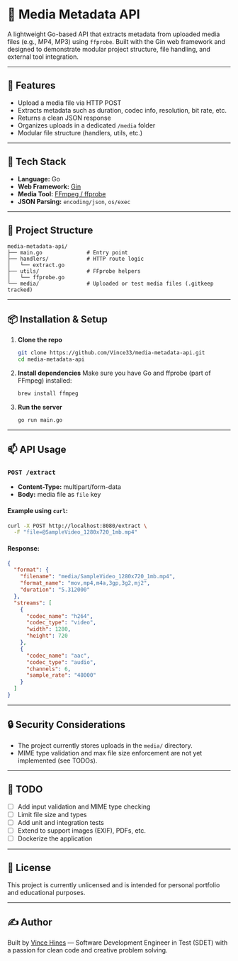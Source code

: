 # 🎥 Media Metadata API

A lightweight Go-based API that extracts metadata from uploaded media files (e.g., MP4, MP3) using `ffprobe`. Built with the Gin web framework and designed to demonstrate modular project structure, file handling, and external tool integration.

---

## 🚀 Features

- Upload a media file via HTTP POST
- Extracts metadata such as duration, codec info, resolution, bit rate, etc.
- Returns a clean JSON response
- Organizes uploads in a dedicated `/media` folder
- Modular file structure (handlers, utils, etc.)

---

## 🧰 Tech Stack

- **Language:** Go
- **Web Framework:** [Gin](https://github.com/gin-gonic/gin)
- **Media Tool:** [FFmpeg / ffprobe](https://ffmpeg.org/)
- **JSON Parsing:** `encoding/json`, `os/exec`

---

## 📂 Project Structure

```
media-metadata-api/
├── main.go              # Entry point
├── handlers/            # HTTP route logic
│   └── extract.go
├── utils/               # FFprobe helpers
│   └── ffprobe.go
└── media/               # Uploaded or test media files (.gitkeep tracked)
```

---

## 📦 Installation & Setup

1. **Clone the repo**
   ```bash
   git clone https://github.com/Vince33/media-metadata-api.git
   cd media-metadata-api
   ```

2. **Install dependencies**
   Make sure you have Go and ffprobe (part of FFmpeg) installed:
   ```bash
   brew install ffmpeg
   ```

3. **Run the server**
   ```bash
   go run main.go
   ```

---

## 📫 API Usage

### `POST /extract`

- **Content-Type:** multipart/form-data
- **Body:** media file as `file` key

#### Example using `curl`:
```bash
curl -X POST http://localhost:8080/extract \
  -F "file=@SampleVideo_1280x720_1mb.mp4"
```

#### Response:
```json
{
  "format": {
    "filename": "media/SampleVideo_1280x720_1mb.mp4",
    "format_name": "mov,mp4,m4a,3gp,3g2,mj2",
    "duration": "5.312000"
  },
  "streams": [
    {
      "codec_name": "h264",
      "codec_type": "video",
      "width": 1280,
      "height": 720
    },
    {
      "codec_name": "aac",
      "codec_type": "audio",
      "channels": 6,
      "sample_rate": "48000"
    }
  ]
}
```

---

## 🔒 Security Considerations

- The project currently stores uploads in the `media/` directory.
- MIME type validation and max file size enforcement are not yet implemented (see TODOs).

---

## 🔧 TODO

- [ ] Add input validation and MIME type checking
- [ ] Limit file size and types
- [ ] Add unit and integration tests
- [ ] Extend to support images (EXIF), PDFs, etc.
- [ ] Dockerize the application

---

## 📜 License

This project is currently unlicensed and is intended for personal portfolio and educational purposes.

---

## ✍️ Author

Built by [Vince Hines](https://github.com/Vince33) — Software Development Engineer in Test (SDET) with a passion for clean code and creative problem solving.